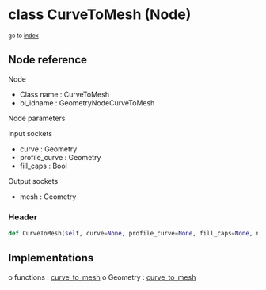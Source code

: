 # class CurveToMesh (Node)

<sub>go to [index](/docs/index.md)</sub>

## Node reference

Node
 - Class name : CurveToMesh
 - bl_idname : GeometryNodeCurveToMesh

Node parameters

Input sockets
 - curve : Geometry
 - profile_curve : Geometry
 - fill_caps : Bool

Output sockets
 - mesh : Geometry

### Header

``` python
def CurveToMesh(self, curve=None, profile_curve=None, fill_caps=None, node_label=None, node_color=None):
```

## Implementations

o functions : [curve_to_mesh](/docs/GeoNodes_classes/curve_to_mesh.md)
o Geometry : [curve_to_mesh](#curve_to_mesh) 

